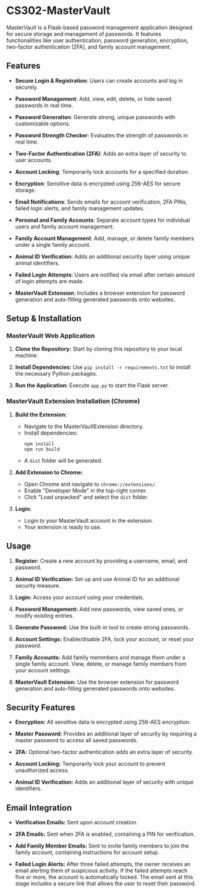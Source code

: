 # CS302-MasterVault
MasterVault is a Flask-based password management application designed for secure storage and management of passwords. It features functionalities like user authentication, password generation, encryption, two-factor authentication (2FA), and family account management.


## Features
- **Secure Login & Registration**: Users can create accounts and log in securely.
  
- **Password Management**: Add, view, edit, delete, or hide saved passwords in real time.

- **Password Generation**: Generate strong, unique passwords with customizable options.
  
- **Password Strength Checker**: Evaluates the strength of passwords in real time.
  
- **Two-Factor Authentication (2FA)**: Adds an extra layer of security to user accounts.
  
- **Account Locking**: Temporarily lock accounts for a specified duration.
  
- **Encryption**: Sensitive data is encrypted using 256-AES for secure storage.
  
- **Email Notifications**: Sends emails for account verification, 2FA PINs, failed login alerts, and family management updates.
  
- **Personal and Family Accounts**: Separate account types for individual users and family account management.
  
- **Family Account Management**: Add, manage, or delete family members under a single family account.
  
- **Animal ID Verification**: Adds an additional security layer using unique animal identifiers.
  
- **Failed Login Attempts**: Users are notified via email after certain amount of login attempts are made.
  
- **MasterVault Extension**: Includes a browser extension for password generation and auto-filling generated passwords onto websites.



## Setup & Installation

### MasterVault Web Application
1. **Clone the Repository:** Start by cloning this repository to your local machine.
   
2. **Install Dependencies:** Use `pip install -r requirements.txt` to install the necessary Python packages.
   
3. **Run the Application:** Execute `app.py` to start the Flask server.

### MasterVault Extension Installation (Chrome)
1. **Build the Extension:**
   - Navigate to the MasterVaultExtension directory.
   - Install dependencies:
     ```
     npm install
     npm run build
     ```
    - A `dist` folder will be generated.
  
2. **Add Extension to Chrome:**
    - Open Chrome and navigate to `chrome://extensions/`.
    - Enable "Developer Mode" in the top-right corner.
    - Click "Load unpacked" and select the `dist` folder.
  
3. **Login:**
    - Login to your MasterVault account in the extension.
    - Your extension is ready to use.

## Usage
1. **Register:** Create a new account by providing a username, email, and password.

2. **Animal ID Verification:** Set up and use Animal ID for an additional security measure.
  
3. **Login:** Access your account using your credentials.
  
4. **Password Management:** Add new passwords, view saved ones, or modify existing entries.
  
5. **Generate Password:** Use the built-in tool to create strong passwords.
  
6. **Account Settings:** Enable/disable 2FA, lock your account, or reset your password.

7. **Family Accounts:** Add family memmbers and manage them under a single family account. View, delete, or manage family members from your account settings.

8. **MasterVault Extension:** Use the browser extension for password generation and auto-filling generated passwords onto websites.


## Security Features
* **Encryption:** All sensitive data is encrypted using 256-AES encryption.

* **Master Password:** Provides an additional layer of security by requiring a master password to access all saved passwords.
  
* **2FA:** Optional two-factor authentication adds an extra layer of security.
  
* **Account Locking:** Temporarily lock your account to prevent unauthorized access.

* **Animal ID Verification:** Adds an additional layer of security with unique identifiers.

  

## Email Integration
* **Verification Emails:** Sent upon account creation.
  
* **2FA Emails:** Sent when 2FA is enabled, containing a PIN for verification.

* **Add Family Member Emails:** Sent to invite family members to join the family account, containing instructions for account setup.

* **Failed Login Alerts:** After three failed attempts, the owner receives an email alerting them of suspicious activity. If the failed attempts reach five or more, the account is automatically locked. The email sent at this stage includes a secure link that allows the user to reset their password.


   



